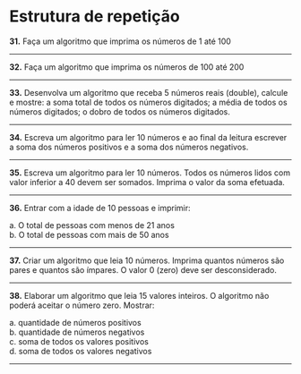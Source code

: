 # Estrutura de repetição 

<Strong>31.</Strong> Faça um algoritmo que imprima os números de 1 até 100 
<hr>
<Strong>32.</Strong> Faça um algoritmo que imprima os números de 100 até 200  
<hr>
<Strong>33.</Strong> Desenvolva um algoritmo que receba 5 números reais (double), calcule e mostre: a soma 
total de todos os números digitados; a média de todos os números digitados; o dobro de 
todos os números digitados. 
<hr>
<Strong>34.</Strong> Escreva um algoritmo para ler 10 números e ao final da leitura escrever a soma dos números 
positivos e a soma dos números negativos. 
<hr>
<Strong>35.</Strong> Escreva um algoritmo para ler 10 números. Todos os números lidos com valor inferior a 40 
devem ser somados. Imprima o valor da soma efetuada. 
<hr>
<Strong>36.</Strong> Entrar com a idade de 10 pessoas e imprimir: 

a. O total de pessoas com menos de 21 anos<br> 
b. O total de pessoas com mais de 50 anos<br> 
<hr>
<Strong>37.</Strong> Criar um algoritmo que leia 10 números. Imprima quantos números são pares e quantos são 
ímpares. O valor 0 (zero) deve ser desconsiderado. 
<hr>
<Strong>38.</Strong> Elaborar um algoritmo que leia 15 valores inteiros. O algoritmo não poderá aceitar o número 
zero. Mostrar: 

a. quantidade de números positivos<br>
b. quantidade de números negativos<br>
c. soma de todos os valores positivos<br> 
d. soma de todos os valores negativos<br> 
<hr>
